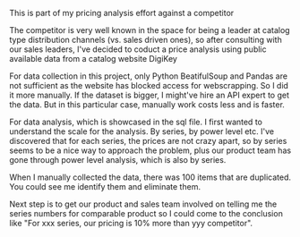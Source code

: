 This is part of my pricing analysis effort against a competitor

The competitor is very well known in the space for being a leader at catalog type distribution channels (vs. sales driven ones), so after consulting with our sales leaders, I've decided to coduct a price analysis using public available data from a catalog website DigiKey

For data collection in this project, only Python BeatifulSoup and Pandas are not sufficient as the website has blocked access for webscrapping. So I did it more manually. If the dataset is bigger, I might've hire an API expert to get the data. But in this particular case, manually work costs less and is faster.

For data analysis, which is showcased in the sql file. I first wanted to understand the scale for the analysis. By series, by power level etc. I've discovered that for each series, the prices are not crazy apart, so by series seems to be a nice way to approach the problem, plus our product team has gone through power level analysis, which is also by series.

When I manually collected the data, there was 100 items that are duplicated. You could see me identify them and eliminate them. 

Next step is to get our product and sales team involved on telling me the series numbers for comparable product so I could come to the conclusion like "For xxx series, our pricing is 10% more than yyy competitor".
